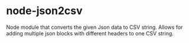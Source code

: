 # node-json2csv
Node module that converts the given Json data to CSV string. Allows for adding multiple json blocks with different headers to one CSV string.
